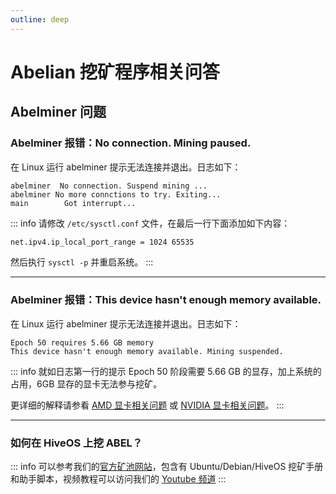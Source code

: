 ```yaml
---
outline: deep
---
```


# Abelian 挖矿程序相关问答

## Abelminer 问题

### <Badge type="warning" text="QUESTION" /> Abelminer 报错：No connection. Mining paused.

在 Linux 运行 abelminer 提示无法连接并退出。日志如下：
```text
abelminer  No connection. Suspend mining ...
abelminer No more connctions to try. Exiting...
main        Got interrupt...
```

::: info <Badge type="tip" text="ANSWER" />
请修改 `/etc/sysctl.conf` 文件，在最后一行下面添加如下内容：
```bash
net.ipv4.ip_local_port_range = 1024 65535
```
然后执行 `sysctl -p` 并重启系统。
:::

---

### <Badge type="warning" text="QUESTION" /> Abelminer 报错：This device hasn't enough memory available.

在 Linux 运行 abelminer 提示无法连接并退出。日志如下：
```text
Epoch 50 requires 5.66 GB memory
This device hasn't enough memory available. Mining suspended.
```

::: info <Badge type="tip" text="ANSWER" />
就如日志第一行的提示 Epoch 50 阶段需要 5.66 GB 的显存，加上系统的占用，6GB 显存的显卡无法参与挖矿。

更详细的解释请参看 [AMD 显卡相关问题](/faq/hardware-issues/amd) 或 [NVIDIA 显卡相关问题](/faq/hardware-issues/nvidia)。
:::

---

### <Badge type="warning" text="QUESTION" /> 如何在 HiveOS 上挖 ABEL？

::: info <Badge type="tip" text="ANSWER" />
可以参考我们的[官方矿池网站](https://maxpool.org/home/guide#hiveos)，包含有 Ubuntu/Debian/HiveOS 挖矿手册和助手脚本，视频教程可以访问我们的 [Youtube 频道](https://www.youtube.com/@AbelianFoundation)
:::